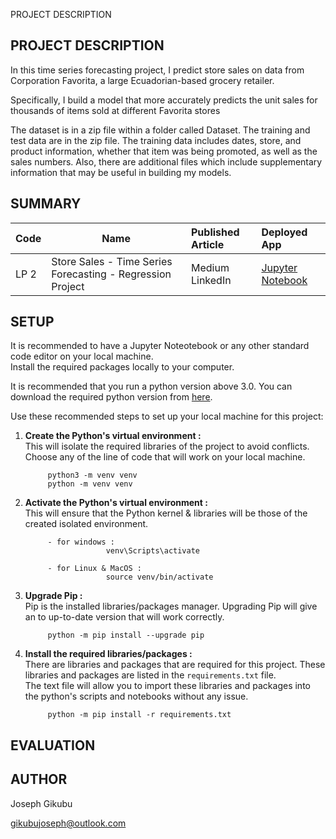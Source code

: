 PROJECT DESCRIPTION

## PROJECT DESCRIPTION
In this time series forecasting project, I predict store sales on data from Corporation Favorita, a large Ecuadorian-based grocery retailer. 

Specifically, I build a model that more accurately predicts the unit sales for thousands of items sold at different Favorita stores

The dataset is in a zip file within a folder called Dataset. The training and test data are in the zip file. The training data includes dates, store, and product information, whether that item was being promoted, as well as the sales numbers. Also, there are additional files which include supplementary information that may be useful in building my models.



## SUMMARY
| Code      | Name        | Published Article |  Deployed App |
|-----------|-------------|:-------------|:------|
| LP 2      | Store Sales - Time Series Forecasting - Regression Project| Medium<br />LinkedIn | [Jupyter Notebook](https://github.com/elvis-darko/Training-and-Apprenticeship-Portfolio-Projects/blob/main/STORE-SALES-TIME-SERIES-FORECASTING/STORE-SALES-TIME-SERIES-FORECASTING-REGRESSION%20PROJECT.ipynb) |




## SETUP
It is recommended to have a Jupyter Noteotebook or any other standard code editor on your local machine.<br />Install the required packages locally to your computer.

It is recommended that you run a python version above 3.0. 
You can download the required python version from [here](https://www.python.org/downloads/).

Use these recommended steps to set up your local machine for this project:

1. **Create the Python's virtual environment :** <br />This will isolate the required libraries of the project to avoid conflicts.<br />Choose any of the line of code that will work on your local machine.

            python3 -m venv venv
            python -m venv venv


2. **Activate the Python's virtual environment :**<br />This will ensure that the Python kernel & libraries will be those of the created isolated environment.

            - for windows : 
                         venv\Scripts\activate

            - for Linux & MacOS :
                         source venv/bin/activate


3. **Upgrade Pip :**<br />Pip is the installed libraries/packages manager. Upgrading Pip will give an to up-to-date version that will work correctly.

            python -m pip install --upgrade pip


4. **Install the required libraries/packages :**<br />There are libraries and packages that are required for this project. These libraries and packages are listed in the `requirements.txt` file.<br />The text file will allow you to import these libraries and packages into the python's scripts and notebooks without any issue.

            python -m pip install -r requirements.txt 



## EVALUATION

## AUTHOR
Joseph Gikubu

gikubujoseph@outlook.com
